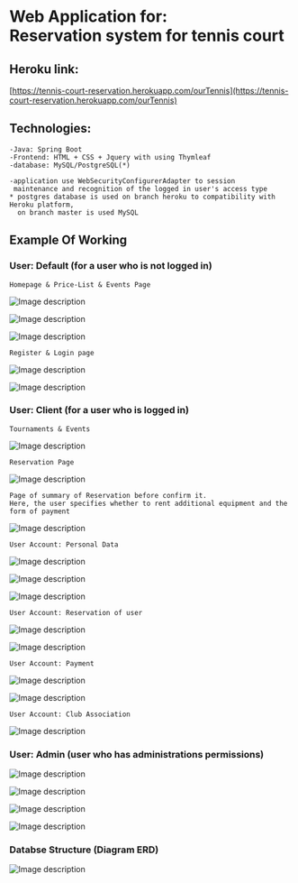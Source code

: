 # Web Application for: <br/> Reservation system for tennis court

## Heroku link:
   [https://tennis-court-reservation.herokuapp.com/ourTennis](https://tennis-court-reservation.herokuapp.com/ourTennis) 

## Technologies:

    -Java: Spring Boot
    -Frontend: HTML + CSS + Jquery with using Thymleaf
    -database: MySQL/PostgreSQL(*)
    
    -application use WebSecurityConfigurerAdapter to session 
     maintenance and recognition of the logged in user's access type
    * postgres database is used on branch heroku to compatibility with Heroku platform,
      on branch master is used MySQL

    
## Example Of Working

### User: Default (for a user who is not logged in)
    Homepage & Price-List & Events Page 
![Image description](https://raw.githubusercontent.com/Raval97/Reservation-system-for-tennis-court/master/src/main/resources/images/readmeImages/1.PNG?raw=true)

![Image description](https://raw.githubusercontent.com/Raval97/Reservation-system-for-tennis-court/master/src/main/resources/images/readmeImages/2.PNG?raw=true)

![Image description](https://raw.githubusercontent.com/Raval97/Reservation-system-for-tennis-court/master/src/main/resources/images/readmeImages/3.PNG?raw=true)

    Register & Login page
![Image description](https://raw.githubusercontent.com/Raval97/Reservation-system-for-tennis-court/master/src/main/resources/images/readmeImages/4.PNG?raw=true)

![Image description](https://raw.githubusercontent.com/Raval97/Reservation-system-for-tennis-court/master/src/main/resources/images/readmeImages/20.PNG?raw=true)


### User: Client  (for a user who is logged in)
    Tournaments & Events
![Image description](https://raw.githubusercontent.com/Raval97/Reservation-system-for-tennis-court/master/src/main/resources/images/readmeImages/5.PNG?raw=true)

    Reservation Page 
![Image description](https://raw.githubusercontent.com/Raval97/Reservation-system-for-tennis-court/master/src/main/resources/images/readmeImages/6.PNG?raw=true)

    Page of summary of Reservation before confirm it.
    Here, the user specifies whether to rent additional equipment and the form of payment
![Image description](https://raw.githubusercontent.com/Raval97/Reservation-system-for-tennis-court/master/src/main/resources/images/readmeImages/7.PNG?raw=true)

    User Account: Personal Data 
![Image description](https://raw.githubusercontent.com/Raval97/Reservation-system-for-tennis-court/master/src/main/resources/images/readmeImages/8.PNG?raw=true)

![Image description](https://raw.githubusercontent.com/Raval97/Reservation-system-for-tennis-court/master/src/main/resources/images/readmeImages/9.PNG?raw=true)

![Image description](https://raw.githubusercontent.com/Raval97/Reservation-system-for-tennis-court/master/src/main/resources/images/readmeImages/10.PNG?raw=true)

    User Account: Reservation of user
![Image description](https://raw.githubusercontent.com/Raval97/Reservation-system-for-tennis-court/master/src/main/resources/images/readmeImages/11.PNG?raw=true)

![Image description](https://raw.githubusercontent.com/Raval97/Reservation-system-for-tennis-court/master/src/main/resources/images/readmeImages/12.PNG?raw=true)

    User Account: Payment
![Image description](https://raw.githubusercontent.com/Raval97/Reservation-system-for-tennis-court/master/src/main/resources/images/readmeImages/13.PNG?raw=true)

![Image description](https://raw.githubusercontent.com/Raval97/Reservation-system-for-tennis-court/master/src/main/resources/images/readmeImages/14.PNG?raw=true)

    User Account: Club Association
![Image description](https://raw.githubusercontent.com/Raval97/Reservation-system-for-tennis-court/master/src/main/resources/images/readmeImages/15.PNG?raw=true)


### User: Admin (user who has administrations permissions)
![Image description](https://raw.githubusercontent.com/Raval97/Reservation-system-for-tennis-court/master/src/main/resources/images/readmeImages/16.PNG?raw=true)

![Image description](https://raw.githubusercontent.com/Raval97/Reservation-system-for-tennis-court/master/src/main/resources/images/readmeImages/17.PNG?raw=true)

![Image description](https://raw.githubusercontent.com/Raval97/Reservation-system-for-tennis-court/master/src/main/resources/images/readmeImages/18.PNG?raw=true)

![Image description](https://raw.githubusercontent.com/Raval97/Reservation-system-for-tennis-court/master/src/main/resources/images/readmeImages/19.PNG?raw=true)


### Databse Structure (Diagram ERD) 

![Image description](https://raw.githubusercontent.com/Raval97/Reservation-system-for-tennis-court/master/src/main/resources/images/readmeImages/database.PNG?raw=true)
